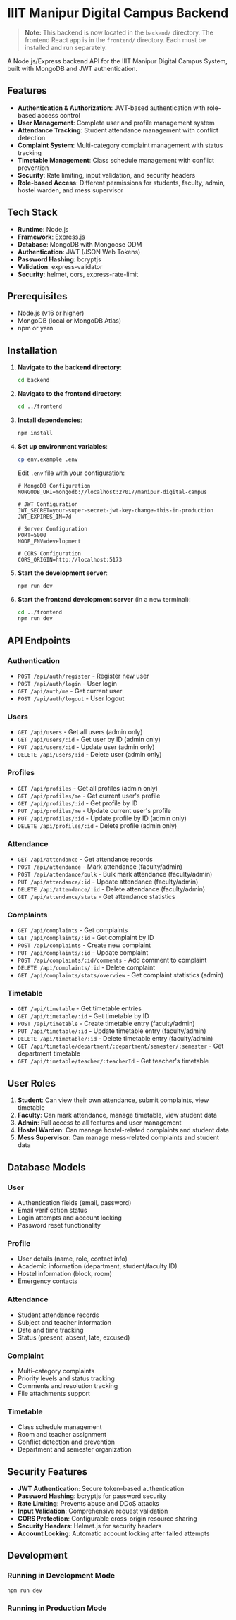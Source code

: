 # IIIT Manipur Digital Campus Backend

> **Note:** This backend is now located in the `backend/` directory. The frontend React app is in the `frontend/` directory. Each must be installed and run separately.

A Node.js/Express backend API for the IIIT Manipur Digital Campus System, built with MongoDB and JWT authentication.

## Features

- **Authentication & Authorization**: JWT-based authentication with role-based access control
- **User Management**: Complete user and profile management system
- **Attendance Tracking**: Student attendance management with conflict detection
- **Complaint System**: Multi-category complaint management with status tracking
- **Timetable Management**: Class schedule management with conflict prevention
- **Security**: Rate limiting, input validation, and security headers
- **Role-based Access**: Different permissions for students, faculty, admin, hostel warden, and mess supervisor

## Tech Stack

- **Runtime**: Node.js
- **Framework**: Express.js
- **Database**: MongoDB with Mongoose ODM
- **Authentication**: JWT (JSON Web Tokens)
- **Password Hashing**: bcryptjs
- **Validation**: express-validator
- **Security**: helmet, cors, express-rate-limit

## Prerequisites

- Node.js (v16 or higher)
- MongoDB (local or MongoDB Atlas)
- npm or yarn

## Installation

1. **Navigate to the backend directory**:
   ```bash
   cd backend
   ```

2. **Navigate to the frontend directory**:
   ```bash
   cd ../frontend
   ```

3. **Install dependencies**:
   ```bash
   npm install
   ```

4. **Set up environment variables**:
   ```bash
   cp env.example .env
   ```
   
   Edit `.env` file with your configuration:
   ```env
   # MongoDB Configuration
   MONGODB_URI=mongodb://localhost:27017/manipur-digital-campus
   
   # JWT Configuration
   JWT_SECRET=your-super-secret-jwt-key-change-this-in-production
   JWT_EXPIRES_IN=7d
   
   # Server Configuration
   PORT=5000
   NODE_ENV=development
   
   # CORS Configuration
   CORS_ORIGIN=http://localhost:5173
   ```

5. **Start the development server**:
   ```bash
   npm run dev
   ```

6. **Start the frontend development server** (in a new terminal):
   ```bash
   cd ../frontend
   npm run dev
   ```

## API Endpoints

### Authentication
- `POST /api/auth/register` - Register new user
- `POST /api/auth/login` - User login
- `GET /api/auth/me` - Get current user
- `POST /api/auth/logout` - User logout

### Users
- `GET /api/users` - Get all users (admin only)
- `GET /api/users/:id` - Get user by ID (admin only)
- `PUT /api/users/:id` - Update user (admin only)
- `DELETE /api/users/:id` - Delete user (admin only)

### Profiles
- `GET /api/profiles` - Get all profiles (admin only)
- `GET /api/profiles/me` - Get current user's profile
- `GET /api/profiles/:id` - Get profile by ID
- `PUT /api/profiles/me` - Update current user's profile
- `PUT /api/profiles/:id` - Update profile by ID (admin only)
- `DELETE /api/profiles/:id` - Delete profile (admin only)

### Attendance
- `GET /api/attendance` - Get attendance records
- `POST /api/attendance` - Mark attendance (faculty/admin)
- `POST /api/attendance/bulk` - Bulk mark attendance (faculty/admin)
- `PUT /api/attendance/:id` - Update attendance (faculty/admin)
- `DELETE /api/attendance/:id` - Delete attendance (faculty/admin)
- `GET /api/attendance/stats` - Get attendance statistics

### Complaints
- `GET /api/complaints` - Get complaints
- `GET /api/complaints/:id` - Get complaint by ID
- `POST /api/complaints` - Create new complaint
- `PUT /api/complaints/:id` - Update complaint
- `POST /api/complaints/:id/comments` - Add comment to complaint
- `DELETE /api/complaints/:id` - Delete complaint
- `GET /api/complaints/stats/overview` - Get complaint statistics (admin)

### Timetable
- `GET /api/timetable` - Get timetable entries
- `GET /api/timetable/:id` - Get timetable by ID
- `POST /api/timetable` - Create timetable entry (faculty/admin)
- `PUT /api/timetable/:id` - Update timetable entry (faculty/admin)
- `DELETE /api/timetable/:id` - Delete timetable entry (faculty/admin)
- `GET /api/timetable/department/:department/semester/:semester` - Get department timetable
- `GET /api/timetable/teacher/:teacherId` - Get teacher's timetable

## User Roles

1. **Student**: Can view their own attendance, submit complaints, view timetable
2. **Faculty**: Can mark attendance, manage timetable, view student data
3. **Admin**: Full access to all features and user management
4. **Hostel Warden**: Can manage hostel-related complaints and student data
5. **Mess Supervisor**: Can manage mess-related complaints and student data

## Database Models

### User
- Authentication fields (email, password)
- Email verification status
- Login attempts and account locking
- Password reset functionality

### Profile
- User details (name, role, contact info)
- Academic information (department, student/faculty ID)
- Hostel information (block, room)
- Emergency contacts

### Attendance
- Student attendance records
- Subject and teacher information
- Date and time tracking
- Status (present, absent, late, excused)

### Complaint
- Multi-category complaints
- Priority levels and status tracking
- Comments and resolution tracking
- File attachments support

### Timetable
- Class schedule management
- Room and teacher assignment
- Conflict detection and prevention
- Department and semester organization

## Security Features

- **JWT Authentication**: Secure token-based authentication
- **Password Hashing**: bcryptjs for password security
- **Rate Limiting**: Prevents abuse and DDoS attacks
- **Input Validation**: Comprehensive request validation
- **CORS Protection**: Configurable cross-origin resource sharing
- **Security Headers**: Helmet.js for security headers
- **Account Locking**: Automatic account locking after failed attempts

## Development

### Running in Development Mode
```bash
npm run dev
```

### Running in Production Mode
```